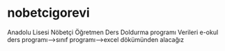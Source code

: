 # nobetcigorevi
Anadolu Lisesi Nöbetçi Öğretmen Ders Doldurma programı
Verileri e-okul ders programı-->sınıf programı-->excel dökümünden
alacağız

